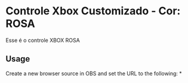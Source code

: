 # Controle Xbox Customizado - Cor: ROSA
Esse é o controle XBOX ROSA
## Usage
Create a new browser source in OBS and set the URL to the following:
* 